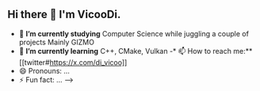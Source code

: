 ## Hi there 👋 I'm VicooDi.

- 🔭 **I’m currently studying** Computer Science while juggling a couple of projects Mainly GIZMO
- 🌱 **I’m currently learning** C++, CMake, Vulkan
-* 📫 How to reach me:** [[twitter#https://x.com/di_vicoo]]
- 😄 Pronouns: ...
- ⚡ Fun fact: ...
-->

